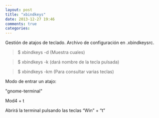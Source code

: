```yaml
---
layout: post
title: "xbindkeys"
date: 2013-12-27 19:46
comments: true
categories: 
---
```

Gestión de atajos de teclado. Archivo de configuración en .xbindkeysrc.

>$ xbindkeys -d (Muestra cuales)

>$ xbindkeys -k  (dará nombre de la tecla pulsada)

>$ xbindkeys -km (Para consultar varias teclas)

Modo de entrar un atajo:

"gnome-terminal"

   Mod4 + t

Abrirá la terminal pulsando las teclas “Win” + “t”

